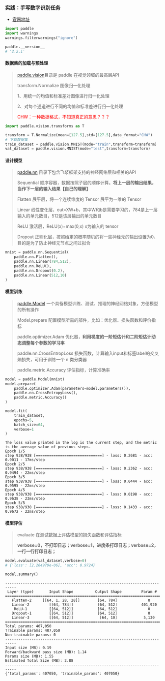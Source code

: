 ### 实践：手写数字识别任务
- [官网地址](https://www.paddlepaddle.org.cn/documentation/docs/zh/guides/02_paddle2.0_develop/01_quick_start_cn.html)


```python
import paddle
import warnings
warnings.filterwarnings("ignore")
```


```python
paddle.__version__
# '2.2.1'
```

#### 数据集的加载与预处理

>[paddle.vision](https://www.paddlepaddle.org.cn/documentation/docs/zh/api/paddle/vision/Overview_cn.html)目录是 paddle 在视觉领域的最高层API
>
>transform.Normalize 图像归一化处理
>
>1、用统一的均值和标准差对图像进行归一化处理
>
>2、对每个通道进行不同的均值和标准差进行归一化处理
>
><font color="red">CHW：一种数据格式，不知道真正的意思？？？</font>


```python
import paddle.vision.transforms as T
```


```python
transform = T.Normalize(mean=[127.5],std=[127.5],data_format="CHW")
# 下载数据集
train_dataset = paddle.vision.MNIST(mode="train",transform=transform)
val_dataset = paddle.vision.MNIST(mode="test",transform=transform)
```

#### 设计模型

>[paddle.nn](https://www.paddlepaddle.org.cn/documentation/docs/zh/api/paddle/nn/Overview_cn.html) 目录下包含飞浆框架支持的神经网络层和相关的API
>
>Sequential 顺序容器，数据按照子层的顺序计算。**将上一层的输出结果，当作下一层的输入结果【自己的理解】**
>
>Flatten 展平层，将一个连续维度的 Tensor 展平为一维的 Tensor
>
>Linear 线性变化层，out=XW+b，其中W和b是需要学习的，784是上一层输入的单元数目，512是该层输出的单元数目
>
>ReLU 激活层，ReLU(x)=max(0,x) x为输入的 tensor
>
>Dropout 正则化层，按照给定的概率随机的将一些神经元的输出设置为0，目的是为了防止神经元节点之间过拟合


```python
mnist = paddle.nn.Sequential(
    paddle.nn.Flatten(),
    paddle.nn.Linear(784,512),
    paddle.nn.ReLU(),
    paddle.nn.Dropout(0.2),
    paddle.nn.Linear(512,10)
)
```

#### 模型训练


>[paddle.Model](https://www.paddlepaddle.org.cn/documentation/docs/zh/api/paddle/Model_cn.html) 一个具备模型训练、测试、推理的神经网络对象，方便模型的所有操作
>
>Model.prepare 配置模型所需的部件，比如：优化器、损失函数和评价指标
>
>paddle.optimizer.Adam 优化器，**利用梯度的一阶矩估计和二阶矩估计动态调整每个参数的学习率**
>
>paddle.nn.CrossEntropLoss  损失函数，计算输入input和标签label的交叉熵损失，可用于训练一个 n 类分类器
>
>paddle.metric.Accuracy 评估指标，计算准确率


```python
model = paddle.Model(mnist)
model.prepare(
    paddle.optimizer.Adam(parameters=model.parameters()),
    paddle.nn.CrossEntropyLoss(),
    paddle.metric.Accuracy()
)

model.fit(
    train_dataset,
    epochs=5,
    batch_size=64,
    verbose=1
)
```

    The loss value printed in the log is the current step, and the metric is the average value of previous steps.
    Epoch 1/5
    step 938/938 [==============================] - loss: 0.2681 - acc: 0.9011 - 17ms/step          
    Epoch 2/5
    step 938/938 [==============================] - loss: 0.2362 - acc: 0.9494 - 22ms/step          
    Epoch 3/5
    step 938/938 [==============================] - loss: 0.0444 - acc: 0.9595 - 22ms/step          
    Epoch 4/5
    step 938/938 [==============================] - loss: 0.0198 - acc: 0.9638 - 23ms/step          
    Epoch 5/5
    step 938/938 [==============================] - loss: 0.1433 - acc: 0.9672 - 22ms/step          

#### 模型评估

>evaluate 在测试数据上评估模型的损失函数和评估指标
>
>**verbose=0，不打印日志；verbose=1，进度条打印日志；verbose=2，一行一行打印日志；**


```python
model.evaluate(val_dataset,verbose=0)
# {'loss': [2.264979e-06], 'acc': 0.9724}
```


```python
model.summary()
```

    ---------------------------------------------------------------------------
     Layer (type)       Input Shape          Output Shape         Param #    
    ===========================================================================
       Flatten-2     [[64, 1, 28, 28]]        [64, 784]              0       
       Linear-2         [[64, 784]]           [64, 512]           401,920    
        ReLU-1          [[64, 512]]           [64, 512]              0       
       Dropout-1        [[64, 512]]           [64, 512]              0       
       Linear-3         [[64, 512]]            [64, 10]            5,130     
    ===========================================================================
    Total params: 407,050
    Trainable params: 407,050
    Non-trainable params: 0
    ---------------------------------------------------------------------------
    Input size (MB): 0.19
    Forward/backward pass size (MB): 1.14
    Params size (MB): 1.55
    Estimated Total Size (MB): 2.88
    ---------------------------------------------------------------------------
    {'total_params': 407050, 'trainable_params': 407050}


  
